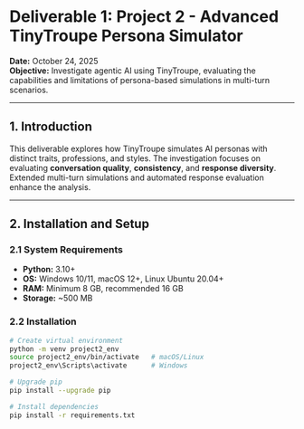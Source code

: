 # Deliverable 1: Project 2 - Advanced TinyTroupe Persona Simulator
**Date:** October 24, 2025  
**Objective:** Investigate agentic AI using TinyTroupe, evaluating the capabilities and limitations of persona-based simulations in multi-turn scenarios.

---

## 1. Introduction

This deliverable explores how TinyTroupe simulates AI personas with distinct traits, professions, and styles. The investigation focuses on evaluating **conversation quality**, **consistency**, and **response diversity**. Extended multi-turn simulations and automated response evaluation enhance the analysis.

---

## 2. Installation and Setup

### 2.1 System Requirements
- **Python:** 3.10+  
- **OS:** Windows 10/11, macOS 12+, Linux Ubuntu 20.04+  
- **RAM:** Minimum 8 GB, recommended 16 GB  
- **Storage:** ~500 MB  

### 2.2 Installation

```bash
# Create virtual environment
python -m venv project2_env
source project2_env/bin/activate   # macOS/Linux
project2_env\Scripts\activate      # Windows

# Upgrade pip
pip install --upgrade pip

# Install dependencies
pip install -r requirements.txt
